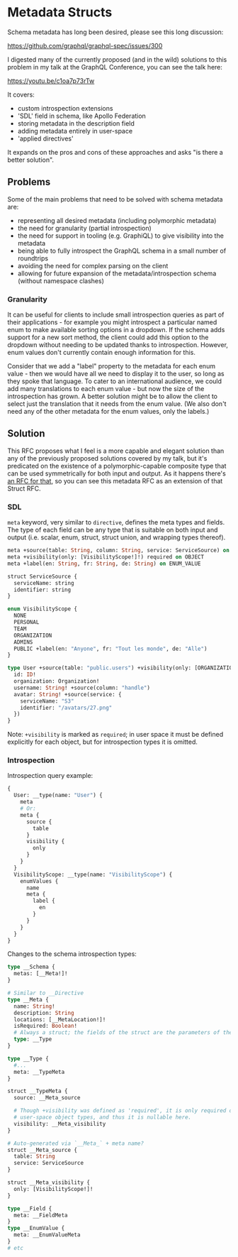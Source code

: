 # Metadata Structs

Schema metadata has long been desired, please see this long discussion:

https://github.com/graphql/graphql-spec/issues/300

I digested many of the currently proposed (and in the wild) solutions to this
problem in my talk at the GraphQL Conference, you can see the talk here:

https://youtu.be/c1oa7p73rTw

It covers:

- custom introspection extensions
- 'SDL' field in schema, like Apollo Federation
- storing metadata in the description field
- adding metadata entirely in user-space
- 'applied directives'

It expands on the pros and cons of these approaches and asks "is there a better
solution".

## Problems

Some of the main problems that need to be solved with schema metadata are:

- representing all desired metadata (including polymorphic metadata)
- the need for granularity (partial introspection)
- the need for support in tooling (e.g. GraphiQL) to give visibility into the
  metadata
- being able to fully introspect the GraphQL schema in a small number of
  roundtrips
- avoiding the need for complex parsing on the client
- allowing for future expansion of the metadata/introspection schema (without
  namespace clashes)

### Granularity

It can be useful for clients to include small introspection queries as part of
their applications - for example you might introspect a particular named enum to
make available sorting options in a dropdown. If the schema adds support for a
new sort method, the client could add this option to the dropdown without
needing to be updated thanks to introspection. However, enum values don't
currently contain enough information for this.

Consider that we add a "label" property to the metadata for each enum value -
then we would have all we need to display it to the user, so long as they spoke
that language. To cater to an international audience, we could add many
translations to each enum value - but now the size of the introspection has
grown. A better solution might be to allow the client to select just the
translation that it needs from the enum value. (We also don't need any of the
other metadata for the enum values, only the labels.)

## Solution

This RFC proposes what I feel is a more capable and elegant solution than any of
the previously proposed solutions covered by my talk, but it's predicated on the
existence of a polymorphic-capable composite type that can be used symmetrically
for both input and output. As it happens there's [an RFC for that](./Struct.md),
so you can see this metadata RFC as an extension of that Struct RFC.

### SDL

`meta` keyword, very similar to `directive`, defines the meta types and fields.
The type of each field can be any type that is suitable on both input and output
(i.e. scalar, enum, struct, struct union, and wrapping types thereof).

```graphql
meta +source(table: String, column: String, service: ServiceSource) on OBJECT | FIELD_DEFINITION
meta +visibility(only: [VisibilityScope!]!) required on OBJECT
meta +label(en: String, fr: String, de: String) on ENUM_VALUE

struct ServiceSource {
  serviceName: string
  identifier: string
}

enum VisibilityScope {
  NONE
  PERSONAL
  TEAM
  ORGANIZATION
  ADMINS
  PUBLIC +label(en: "Anyone", fr: "Tout les monde", de: "Alle")
}

type User +source(table: "public.users") +visibility(only: [ORGANIZATION]) {
  id: ID!
  organization: Organization!
  username: String! +source(column: "handle")
  avatar: String! +source(service: {
    serviceName: "S3"
    identifier: "/avatars/27.png"
  })
}
```

Note: `+visibility` is marked as `required`; in user space it must be defined
explicitly for each object, but for introspection types it is omitted.

### Introspection

Introspection query example:

```graphql
{
  User: __type(name: "User") {
    meta
    # Or:
    meta {
      source {
        table
      }
      visibility {
        only
      }
    }
  }
  VisibilityScope: __type(name: "VisibilityScope") {
    enumValues {
      name
      meta {
        label {
          en
        }
      }
    }
  }
}
```

Changes to the schema introspection types:

```graphql
type __Schema {
  metas: [__Meta!]!
}

# Similar to __Directive
type __Meta {
  name: String!
  description: String
  locations: [__MetaLocation!]!
  isRequired: Boolean!
  # Always a struct; the fields of the struct are the parameters of the meta
  type: __Type
}

type __Type {
  #...
  meta: __TypeMeta
}

struct __TypeMeta {
  source: __Meta_source

  # Though +visibility was defined as 'required', it is only required on
  # user-space object types, and thus it is nullable here.
  visibility: __Meta_visibility
}

# Auto-generated via `__Meta_` + meta name?
struct __Meta_source {
  table: String
  service: ServiceSource
}

struct __Meta_visibility {
  only: [VisibilityScope!]!
}

type __Field {
  meta: __FieldMeta
}
type __EnumValue {
  meta: __EnumValueMeta
}
# etc
```
